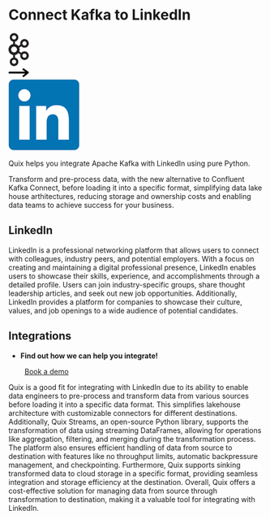 # Connect Kafka to LinkedIn

<div class="connect-images cards blog-grid-card" markdown>
<div>
<img src="../images/kafka_logo.png" width="40px" />
</div>
<div>
<img src="../images/arrow.svg" width="40px" />
</div>
<div>
<img src="./images/linkedin_1.jpg" />
</div>
</div>

Quix helps you integrate Apache Kafka with LinkedIn using pure Python.

Transform and pre-process data, with the new alternative to Confluent Kafka Connect, before loading it into a specific format, simplifying data lake house arthitectures, reducing storage and ownership costs and enabling data teams to achieve success for your business.

## LinkedIn

LinkedIn is a professional networking platform that allows users to connect with colleagues, industry peers, and potential employers. With a focus on creating and maintaining a digital professional presence, LinkedIn enables users to showcase their skills, experience, and accomplishments through a detailed profile. Users can join industry-specific groups, share thought leadership articles, and seek out new job opportunities. Additionally, LinkedIn provides a platform for companies to showcase their culture, values, and job openings to a wide audience of potential candidates.

## Integrations

<div class="grid cards" markdown>

- __Find out how we can help you integrate!__

    <a class="md-button md-button--primary" href="https://share.hsforms.com/1iW0TmZzKQMChk0lxd_tGiw4yjw2?__hstc=175542013.2303933fbd746c0ac86d9ccbe9bc9100.1728383268831.1729603416735.1729620918855.31&__hssc=175542013.1.1729620918855&__hsfp=2132701734" target="_blank" style="margin:.5rem;">Book a demo</a>

</div>


Quix is a good fit for integrating with LinkedIn due to its ability to enable data engineers to pre-process and transform data from various sources before loading it into a specific data format. This simplifies lakehouse architecture with customizable connectors for different destinations. Additionally, Quix Streams, an open-source Python library, supports the transformation of data using streaming DataFrames, allowing for operations like aggregation, filtering, and merging during the transformation process. The platform also ensures efficient handling of data from source to destination with features like no throughput limits, automatic backpressure management, and checkpointing. Furthermore, Quix supports sinking transformed data to cloud storage in a specific format, providing seamless integration and storage efficiency at the destination. Overall, Quix offers a cost-effective solution for managing data from source through transformation to destination, making it a valuable tool for integrating with LinkedIn.

